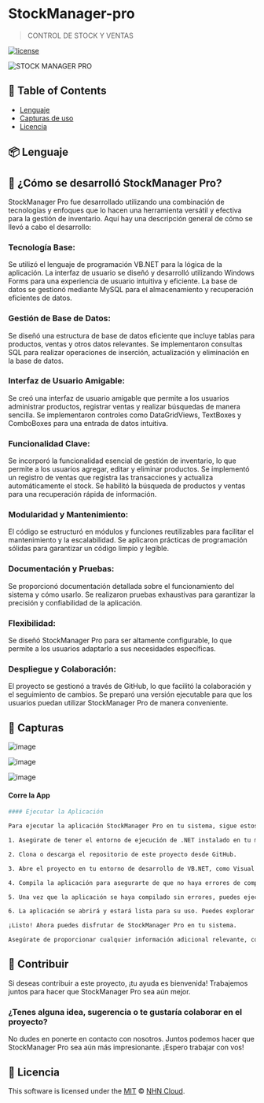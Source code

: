 # StockManager-pro

> CONTROL DE STOCK Y VENTAS 

[![license](https://img.shields.io/github/license/nhn/tui.editor.svg)](https://github.com/nhn/tui.editor/blob/master/LICENSE)

![STOCK MANAGER PRO](https://github.com/GermanPagano/StockManager-pro/assets/80891761/a9bca0f4-5c84-4f6b-a7b5-d8efe5fb3dea)


## 🚩 Table of Contents

- [Lenguaje](#-lenguaje)
- [Capturas de uso](#capturas-de-uso)
- [Licencia](#-licencia)


## 📦 Lenguaje


## 🤖 ¿Cómo se desarrolló StockManager Pro?

StockManager Pro fue desarrollado utilizando una combinación de tecnologías y enfoques que lo hacen una herramienta versátil y efectiva para la gestión de inventario. Aquí hay una descripción general de cómo se llevó a cabo el desarrollo:

### Tecnología Base:

Se utilizó el lenguaje de programación VB.NET para la lógica de la aplicación.
La interfaz de usuario se diseñó y desarrolló utilizando Windows Forms para una experiencia de usuario intuitiva y eficiente.
La base de datos se gestionó mediante MySQL para el almacenamiento y recuperación eficientes de datos.

### Gestión de Base de Datos:

Se diseñó una estructura de base de datos eficiente que incluye tablas para productos, ventas y otros datos relevantes.
Se implementaron consultas SQL para realizar operaciones de inserción, actualización y eliminación en la base de datos.

### Interfaz de Usuario Amigable:

Se creó una interfaz de usuario amigable que permite a los usuarios administrar productos, registrar ventas y realizar búsquedas de manera sencilla.
Se implementaron controles como DataGridViews, TextBoxes y ComboBoxes para una entrada de datos intuitiva.

### Funcionalidad Clave:

Se incorporó la funcionalidad esencial de gestión de inventario, lo que permite a los usuarios agregar, editar y eliminar productos.
Se implementó un registro de ventas que registra las transacciones y actualiza automáticamente el stock.
Se habilitó la búsqueda de productos y ventas para una recuperación rápida de información.

### Modularidad y Mantenimiento:

El código se estructuró en módulos y funciones reutilizables para facilitar el mantenimiento y la escalabilidad.
Se aplicaron prácticas de programación sólidas para garantizar un código limpio y legible.

### Documentación y Pruebas:

Se proporcionó documentación detallada sobre el funcionamiento del sistema y cómo usarlo.
Se realizaron pruebas exhaustivas para garantizar la precisión y confiabilidad de la aplicación.

### Flexibilidad:

Se diseñó StockManager Pro para ser altamente configurable, lo que permite a los usuarios adaptarlo a sus necesidades específicas.

### Despliegue y Colaboración:

El proyecto se gestionó a través de GitHub, lo que facilitó la colaboración y el seguimiento de cambios.
Se preparó una versión ejecutable para que los usuarios puedan utilizar StockManager Pro de manera conveniente.



## 🎨 Capturas

![image](https://github.com/GermanPagano/StockManager-pro/assets/80891761/0fbcb695-271e-4221-9610-1f215d54910f)

![image](https://github.com/GermanPagano/StockManager-pro/assets/80891761/9687e4ee-ffd6-444f-a172-b5641da88f83)

![image](https://github.com/GermanPagano/StockManager-pro/assets/80891761/83a3c8c3-7e93-4f89-a104-3435cd5d110c)



#### Corre la App 

``` sh
#### Ejecutar la Aplicación

Para ejecutar la aplicación StockManager Pro en tu sistema, sigue estos pasos:

1. Asegúrate de tener el entorno de ejecución de .NET instalado en tu máquina. Puedes descargarlo desde [el sitio oficial de .NET](https://dotnet.microsoft.com/download/dotnet).

2. Clona o descarga el repositorio de este proyecto desde GitHub.

3. Abre el proyecto en tu entorno de desarrollo de VB.NET, como Visual Studio.

4. Compila la aplicación para asegurarte de que no haya errores de compilación.

5. Una vez que la aplicación se haya compilado sin errores, puedes ejecutarla haciendo clic en el botón "Ejecutar" (o presionando F5) en tu entorno de desarrollo.

6. La aplicación se abrirá y estará lista para su uso. Puedes explorar todas las funciones y características disponibles.

¡Listo! Ahora puedes disfrutar de StockManager Pro en tu sistema.

Asegúrate de proporcionar cualquier información adicional relevante, como requisitos del sistema o configuraciones específicas que los usuarios deben tener en cuenta al ejecutar tu aplicación.

```

## 💬 Contribuir

Si deseas contribuir a este proyecto, ¡tu ayuda es bienvenida! Trabajemos juntos para hacer que StockManager Pro sea aún mejor.
### ¿Tenes alguna idea, sugerencia o te gustaría colaborar en el proyecto?
No dudes en ponerte en contacto con nosotros. Juntos podemos hacer que StockManager Pro sea aún más impresionante. 
¡Espero trabajar con vos!



## 📜 Licencia

This software is licensed under the [MIT](https://github.com/nhn/tui.editor/blob/master/LICENSE) © [NHN Cloud](https://github.com/nhn).
